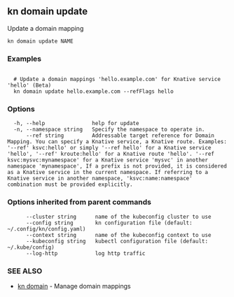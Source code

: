 ## kn domain update

Update a domain mapping

```
kn domain update NAME
```

### Examples

```

  # Update a domain mappings 'hello.example.com' for Knative service 'hello' (Beta)
  kn domain update hello.example.com --refFlags hello 
```

### Options

```
  -h, --help               help for update
  -n, --namespace string   Specify the namespace to operate in.
      --ref string         Addressable target reference for Domain Mapping. You can specify a Knative service, a Knative route. Examples: '--ref' ksvc:hello' or simply '--ref hello' for a Knative service 'hello', '--ref' kroute:hello' for a Knative route 'hello'. '--ref ksvc:mysvc:mynamespace' for a Knative service 'mysvc' in another namespace 'mynamespace', If a prefix is not provided, it is considered as a Knative service in the current namespace. If referring to a Knative service in another namespace, 'ksvc:name:namespace' combination must be provided explicitly.
```

### Options inherited from parent commands

```
      --cluster string      name of the kubeconfig cluster to use
      --config string       kn configuration file (default: ~/.config/kn/config.yaml)
      --context string      name of the kubeconfig context to use
      --kubeconfig string   kubectl configuration file (default: ~/.kube/config)
      --log-http            log http traffic
```

### SEE ALSO

* [kn domain](kn_domain.md)	 - Manage domain mappings

